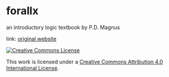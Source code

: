 # forallx
an introductory logic textbook by P.D. Magnus

link: [original website](http://www.fecundity.com/logic)

[![Creative Commons License](https://i.creativecommons.org/l/by/4.0/88x31.png)](http://creativecommons.org/licenses/by/4.0/)

This work is licensed under a [Creative Commons Attribution 4.0 International License](http://creativecommons.org/licenses/by/4.0/).
